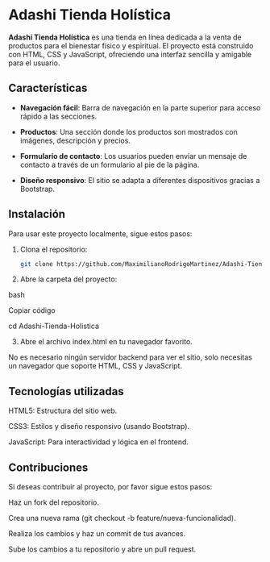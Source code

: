# Adashi Tienda Holística

**Adashi Tienda Holística** es una tienda en línea dedicada a la venta de productos para el bienestar físico y espiritual. El proyecto está construido con HTML, CSS y JavaScript, ofreciendo una interfaz sencilla y amigable para el usuario.

## Características

- **Navegación fácil**: Barra de navegación en la parte superior para acceso rápido a las secciones.

- **Productos**: Una sección donde los productos son mostrados con imágenes, descripción y precios.

- **Formulario de contacto**: Los usuarios pueden enviar un mensaje de contacto a través de un formulario al pie de la página.

- **Diseño responsivo**: El sitio se adapta a diferentes dispositivos gracias a Bootstrap.

## Instalación

Para usar este proyecto localmente, sigue estos pasos:

1. Clona el repositorio:

   ```bash
   git clone https://github.com/MaximilianoRodrigoMartinez/Adashi-Tienda-Holistica.git

2. Abre la carpeta del proyecto:

bash

Copiar código

cd Adashi-Tienda-Holistica

3. Abre el archivo index.html en tu navegador favorito.

No es necesario ningún servidor backend para ver el sitio, solo necesitas un navegador que soporte HTML, CSS y JavaScript.

## Tecnologías utilizadas 

HTML5: Estructura del sitio web.

CSS3: Estilos y diseño responsivo (usando Bootstrap).

JavaScript: Para interactividad y lógica en el frontend.


## Contribuciones 

Si deseas contribuir al proyecto, por favor sigue estos pasos:

Haz un fork del repositorio.

Crea una nueva rama (git checkout -b feature/nueva-funcionalidad).


Realiza los cambios y haz un commit de tus avances.

Sube los cambios a tu repositorio y abre un pull request.
